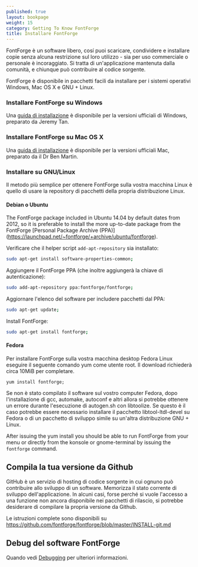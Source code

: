 ```yaml
---
published: true
layout: bookpage
weight: 15
category: Getting To Know FontForge
title: Installare FontForge
---
```


FontForge è un software libero, cosí puoi scaricare, condividere e installare copie senza alcuna restrizione sul loro utilizzo - sia per uso commerciale o personale è incoraggiato.
Si tratta di un'applicazione mantenuta dalla comunità, e chiunque può contribuire al codice sorgente.

FontForge è disponibile in pacchetti facili da installare per i sistemi operativi Windows, Mac OS X e GNU + Linux.

### Installare FontForge su Windows

Una [guida di installazione](http://fontforge.github.io/en-US/downloads/windows/) è disponibile per la versioni ufficiali di Windows, preparato da Jeremy Tan.

### Installare FontForge su Mac OS X

Una [guida di installazione](http://fontforge.github.io/en-US/downloads/mac/) è disponibile per la versioni ufficiali Mac, preparato da il Dr Ben Martin. 

### Installare su GNU/Linux

Il metodo più semplice per ottenere FontForge sulla vostra macchina Linux è quello di usare la repository di pacchetti della propria distribuzione Linux.

#### Debian o Ubuntu

The FontForge package included in Ubuntu 14.04 by default dates from 2012, so it is preferable to install the more up-to-date package from the FontForge [Personal Package Archive (PPA)] (https://launchpad.net/~fontforge/+archive/ubuntu/fontforge).

Verificare che il helper script `add-apt-repository` sia installato:
    
```sh
sudo apt-get install software-properties-common;
```

Aggiungere il FontForge PPA (che inoltre aggiungerà la chiave di autenticazione):
    
```sh
sudo add-apt-repository ppa:fontforge/fontforge;
```

Aggiornare l'elenco del software per includere pacchetti dal PPA:
    
```sh
sudo apt-get update;
```

Install FontForge:
    
```sh
sudo apt-get install fontforge;
```

#### Fedora

Per installare FontForge sulla vostra macchina desktop Fedora Linux eseguire il seguente comando yum come utente root.
Il download richiederà circa 10MiB per completare.

```
yum install fontforge;
```

Se non è stato compilato il software sul vostro computer Fedora, dopo l'installazione di gcc, automake, autoconf e altri allora si potrebbe ottenere un errore durante l'esecuzione di autogen.sh con libtoolize. 
Se questo è il caso potrebbe essere necessario installare il pacchetto libtool-ltdl-devel su Fedora o di un pacchetto di sviluppo simile su un'altra distribuzione GNU + Linux.

After issuing the yum install you should be able to run FontForge from your menu or directly from the konsole or gnome-terminal by issuing the `fontforge` command.

## Compila la tua versione da Github

GitHub è un servizio di hosting di codice sorgente in cui ognuno può contribuire allo sviluppo di un software.
Memorizza il stato corrente di sviluppo dell'applicazione.
In alcuni casi, forse perché si vuole l'accesso a una funzione non ancora disponibile nei pacchetti di rilascio, si potrebbe desiderare di compilare la propria versione da Github.

Le istruzioni complete sono disponibili su <https://github.com/fontforge/fontforge/blob/master/INSTALL-git.md>

## Debug del software FontForge

Quando vedi [Debugging](When_Things_Go_Wrong_With_Fontforge_Itself) per ulteriori informazioni.
